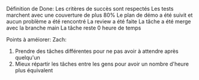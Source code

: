 Définition de Done:
  Les critères de succès sont respectés
  Les tests marchent avec une couverture de plus 80%
  Le plan de démo a été suivit et aucun problème a été rencontré
  La review a été faite
  La tâche a été merge avec la branche main
  La tâche reste 0 heure de temps

Points à améiorer:
Zach:
  1. Prendre des tâches différentes pour ne pas avoir à attendre après quelqu'un
  2. Mieux répartir les tâches entre les gens pour avoir un nombre d'heure plus équivalent
